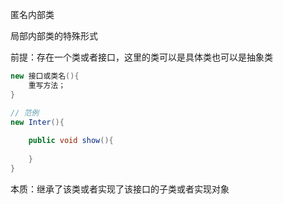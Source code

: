 匿名内部类

局部内部类的特殊形式

前提：存在一个类或者接口，这里的类可以是具体类也可以是抽象类

```java
new 接口或类名(){
    重写方法；
}
```

```java
// 范例
new Inter(){
    
    public void show(){
        
    }
}
```

本质：继承了该类或者实现了该接口的子类或者实现对象
